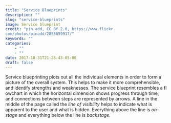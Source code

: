 ```yaml
---
title: "Service Blueprints"
description: ""
slug: "service-blueprints"
image: Service blueprint
credit: "pin add, CC BY 2.0, https://www.flickr.com/photos/pinadd/2858659917/"
keywords: ""
categories:
    - ""
    - ""
date: 2017-10-31T21:28:43-05:00
draft: false
---
```


Service blueprinting plots out all the individual elements in order to form a picture of the overall system. This helps to make it more comprehensible, and identify strengths and weaknesses. The service blueprint resembles a fl owchart in which the horizontal dimension shows progress through time, and connections between steps are represented by arrows. A line in the middle of the page called the _line of visibility_ helps to indicate what is apparent to the user and what is hidden. Everything above the line is _on-stage_ and everything below the line is _backstage_.
